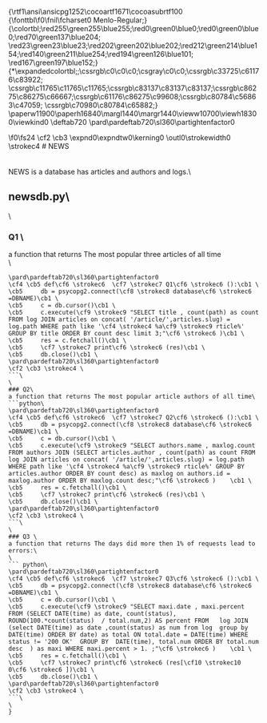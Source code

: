 {\rtf1\ansi\ansicpg1252\cocoartf1671\cocoasubrtf100
{\fonttbl\f0\fnil\fcharset0 Menlo-Regular;}
{\colortbl;\red255\green255\blue255;\red0\green0\blue0;\red0\green0\blue0;\red70\green137\blue204;
\red23\green23\blue23;\red202\green202\blue202;\red212\green214\blue154;\red140\green211\blue254;\red194\green126\blue101;
\red167\green197\blue152;}
{\*\expandedcolortbl;;\cssrgb\c0\c0\c0;\csgray\c0\c0;\cssrgb\c33725\c61176\c83922;
\cssrgb\c11765\c11765\c11765;\cssrgb\c83137\c83137\c83137;\cssrgb\c86275\c86275\c66667;\cssrgb\c61176\c86275\c99608;\cssrgb\c80784\c56863\c47059;
\cssrgb\c70980\c80784\c65882;}
\paperw11900\paperh16840\margl1440\margr1440\vieww10700\viewh18300\viewkind0
\deftab720
\pard\pardeftab720\sl360\partightenfactor0

\f0\fs24 \cf2 \cb3 \expnd0\expndtw0\kerning0
\outl0\strokewidth0 \strokec4 # NEWS \
\
\
NEWS is a database has articles and authors and logs.\
## newsdb.py\
\
### Q1 \
a function that returns The most popular three articles of all time \
\
```python\
\pard\pardeftab720\sl360\partightenfactor0
\cf4 \cb5 def\cf6 \strokec6  \cf7 \strokec7 Q1\cf6 \strokec6 ():\cb1 \
\cb5     db = psycopg2.connect(\cf8 \strokec8 database\cf6 \strokec6 =DBNAME)\cb1 \
\cb5     c = db.cursor()\cb1 \
\cb5     c.execute(\cf9 \strokec9 "SELECT title , count(path) as count FROM log JOIN articles on concat( '/article/',articles.slug) = log.path WHERE path like '\cf4 \strokec4 %a\cf9 \strokec9 rticle%' GROUP BY title ORDER BY count desc limit 3;"\cf6 \strokec6 )\cb1 \
\cb5     res = c.fetchall()\cb1 \
\cb5     \cf7 \strokec7 print\cf6 \strokec6 (res)\cb1 \
\cb5     db.close()\cb1 \
\pard\pardeftab720\sl360\partightenfactor0
\cf2 \cb3 \strokec4 \
```\
\
### Q2\
a function that returns The most popular article authors of all time\
```python\
\pard\pardeftab720\sl360\partightenfactor0
\cf4 \cb5 def\cf6 \strokec6  \cf7 \strokec7 Q2\cf6 \strokec6 ():\cb1 \
\cb5     db = psycopg2.connect(\cf8 \strokec8 database\cf6 \strokec6 =DBNAME)\cb1 \
\cb5     c = db.cursor()\cb1 \
\cb5     c.execute(\cf9 \strokec9 "SELECT authors.name , maxlog.count FROM authors JOIN (SELECT articles.author , count(path) as count FROM log JOIN articles on concat( '/article/',articles.slug) = log.path WHERE path like '\cf4 \strokec4 %a\cf9 \strokec9 rticle%' GROUP BY articles.author ORDER BY count desc) as maxlog on authors.id = maxlog.author ORDER BY maxlog.count desc;"\cf6 \strokec6 )    \cb1 \
\cb5     res = c.fetchall()\cb1 \
\cb5     \cf7 \strokec7 print\cf6 \strokec6 (res)\cb1 \
\cb5     db.close()\cb1 \
\pard\pardeftab720\sl360\partightenfactor0
\cf2 \cb3 \strokec4 \
```\
\
### Q3 \
a function that returns The days did more then 1% of requests lead to errors:\
\
``` python\
\pard\pardeftab720\sl360\partightenfactor0
\cf4 \cb5 def\cf6 \strokec6  \cf7 \strokec7 Q3\cf6 \strokec6 ():\cb1 \
\cb5     db = psycopg2.connect(\cf8 \strokec8 database\cf6 \strokec6 =DBNAME)\cb1 \
\cb5     c = db.cursor()\cb1 \
\cb5     c.execute(\cf9 \strokec9 "SELECT maxi.date , maxi.percent FROM (SELECT DATE(time) as date, count(status), ROUND(100.*count(status)  / total.num,2) AS percent FROM   log JOIN (select DATE(time) as date ,count(status) as num from log  group by DATE(time) ORDER BY date) as total ON total.date = DATE(time) WHERE status != '200 OK'  GROUP BY  DATE(time), total.num ORDER BY total.num desc  ) as maxi WHERE maxi.percent > 1. ;"\cf6 \strokec6 )    \cb1 \
\cb5     res = c.fetchall()\cb1 \
\cb5     \cf7 \strokec7 print\cf6 \strokec6 (res[\cf10 \strokec10 0\cf6 \strokec6 ])\cb1 \
\cb5     db.close()\cb1 \
\pard\pardeftab720\sl360\partightenfactor0
\cf2 \cb3 \strokec4 \
```\
\
}